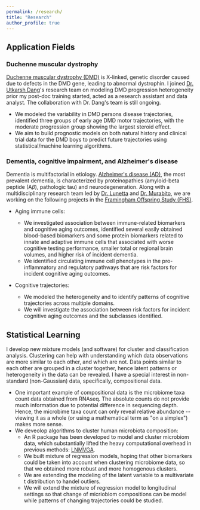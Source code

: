 ```yaml
---
permalink: /research/
title: "Research"
author_profile: true
---
```


## Application Fields

### Duchenne muscular dystrophy

[Duchenne muscular dystrophy (DMD)](https://www.parentprojectmd.org/about-duchenne/what-is-duchenne/about-duchenne-and-becker/) is X-linked, genetic disorder caused due to defects in the DMD gene, leading to abnormal dystrophin. I joined [Dr. Utkarsh Dang](https://sites.google.com/view/utkarshdang/home?authuser=0)'s research team on modeling DMD progression heterogeneity prior my post-doc training started, acted as a research assistant and data analyst. The collaboration with Dr. Dang's team is still ongoing.

* We modeled the variability in DMD persons disease trajectories, identified three groups of early age DMD motor trajectories, with the moderate progression group showing the largest steroid effect.
* We aim to build prognostic models on both natural history and clinical trial data for the DMD boys to predict future trajectories using statistical/machine learning algorithms.

### Dementia, cognitive impairment, and Alzheimer's disease 

Dementia is multifactorial in etiology. [Alzheimer's disease (AD)](https://www.cdc.gov/aging/aginginfo/alzheimers.htm), the most prevalent dementia, is characterized by proteinopathies (amyloid-beta peptide (A$\beta$), pathologic tau) and neurodegeneration. Along with a multidisciplinary research team led by [Dr. Lunetta](https://www.bu.edu/sph/profile/kathryn-lunetta/) and [Dr. Murabito](https://www.bumc.bu.edu/busm/profile/joanne-murabito/), we are working on the following projects in the [Framingham Offspring Study (FHS)](https://framinghamheartstudy.org/).

* Aging immune cells:
  * We investigated association between immune-related biomarkers and cognitive aging outcomes, identified several easily obtained blood-based biomarkers and some protein biomarkers related to innate and adaptive immune cells that associated with worse cognitive testing performance, smaller total or regional brain volumes, and higher risk of incident dementia.
  * We identified circulating immune cell phenotypes in the pro-inflammatory and regulatory pathways that are risk factors for incident cognitive aging outcomes.

* Cognitive trajectories:
  * We modeled the heterogeneity and to identify patterns of cognitive trajectories across multiple domains.
  * We will investigate the association between risk factors for incident cognitive aging outcomes and the subclasses identified.

## Statistical Learning

I develop new mixture models (and software) for cluster and classification analysis. Clustering can help with understanding which data observations are more similar to each other, and which are not. Data points similar to each other are grouped in a cluster together, hence latent patterns or heterogeneity in the data can be revealed. I have a special interest in non-standard (non-Gaussian) data, specifically, compositional data. 

* One important example of compositional data is the microbiome taxa count data obtained from RNAseq. The absolute counts do not provide much information due to potential difference in sequencing depth. Hence, the microbime taxa count can only reveal relative abundance -- viewing it as a whole (or using a mathematical term as "on a simplex") makes more sense.
* We deveolop algorithms to cluster human microbiota composition: 
  * An R package has been developed to model and cluster microbiom data, which substantially lifted the heavy computational overhead in previous methods: [LNMVGA](https://github.com/yuanfang90/LNMVGA).
  * We built mixture of regression models, hoping that other biomarkers could be taken into account when clustering microbiome data, so that we obtained more robust and more homogenous clusters.
  * We are extending the modeling of the latent variable to a multivariate t distribution to handel outliers.
  * We will extend the mixture of regression model to longitudinal settings so that change of micriobiom compositions can be model while patterns of changing trajectories could be studied.


